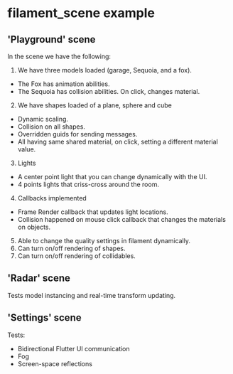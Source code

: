 # filament_scene example

## 'Playground' scene

In the scene we have the following:

1. We have three models loaded (garage, Sequoia, and a fox).
* The Fox has animation abilities.
* The Sequoia has collision abilities. On click, changes material.

2. We have shapes loaded of a plane, sphere and cube
* Dynamic scaling.
* Collision on all shapes.
* Overridden guids for sending messages.
* All having same shared material, on click, setting a different material value.

3. Lights
* A center point light that you can change dynamically with the UI.
* 4 points lights that criss-cross around the room.

4. Callbacks implemented 
* Frame Render callback that updates light locations.
* Collision happened on mouse click callback that changes the materials on objects.

5. Able to change the quality settings in filament dynamically.
6. Can turn on/off rendering of shapes.
7. Can turn on/off rendering of collidables.

## 'Radar' scene

Tests model instancing and real-time transform updating.

## 'Settings' scene

Tests:

- Bidirectional Flutter UI communication
- Fog
- Screen-space reflections